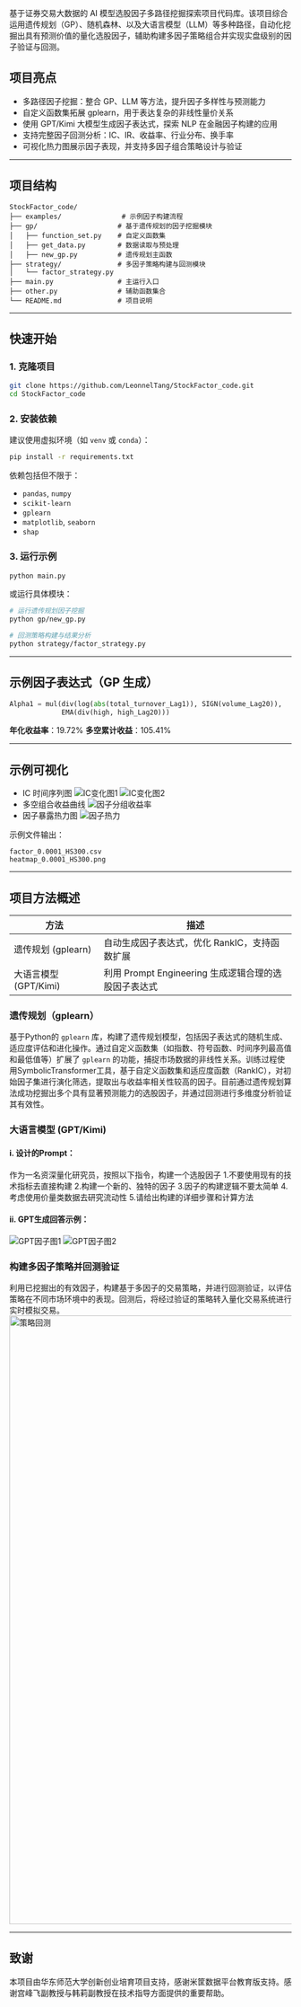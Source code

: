 

基于证券交易大数据的 AI 模型选股因子多路径挖掘探索项目代码库。该项目综合运用遗传规划（GP）、随机森林、以及大语言模型（LLM）等多种路径，自动化挖掘出具有预测价值的量化选股因子，辅助构建多因子策略组合并实现实盘级别的因子验证与回测。

## 项目亮点

* 多路径因子挖掘：整合 GP、LLM 等方法，提升因子多样性与预测能力
* 自定义函数集拓展 gplearn，用于表达复杂的非线性量价关系
* 使用 GPT/Kimi 大模型生成因子表达式，探索 NLP 在金融因子构建的应用
* 支持完整因子回测分析：IC、IR、收益率、行业分布、换手率
* 可视化热力图展示因子表现，并支持多因子组合策略设计与验证

---

## 项目结构

```
StockFactor_code/
├── examples/               # 示例因子构建流程
├── gp/                    # 基于遗传规划的因子挖掘模块
│   ├── function_set.py    # 自定义函数集
│   ├── get_data.py        # 数据读取与预处理
│   ├── new_gp.py          # 遗传规划主函数
├── strategy/              # 多因子策略构建与回测模块
│   └── factor_strategy.py
├── main.py                # 主运行入口
├── other.py               # 辅助函数集合
└── README.md              # 项目说明
```

---

## 快速开始

### 1. 克隆项目

```bash
git clone https://github.com/LeonnelTang/StockFactor_code.git
cd StockFactor_code
```

### 2. 安装依赖

建议使用虚拟环境（如 `venv` 或 `conda`）：

```bash
pip install -r requirements.txt
```

依赖包括但不限于：

* `pandas`, `numpy`
* `scikit-learn`
* `gplearn`
* `matplotlib`, `seaborn`
* `shap`

### 3. 运行示例

```bash
python main.py
```

或运行具体模块：

```bash
# 运行遗传规划因子挖掘
python gp/new_gp.py

# 回测策略构建与结果分析
python strategy/factor_strategy.py
```

---

## 示例因子表达式（GP 生成）

```python
Alpha1 = mul(div(log(abs(total_turnover_Lag1)), SIGN(volume_Lag20)),
             EMA(div(high, high_Lag20)))
```

**年化收益率**：19.72%
**多空累计收益**：105.41%

---

## 示例可视化

* IC 时间序列图
  ![IC变化图1](images/因子IC分析.png)
  ![IC变化图2](images/因子IC分析2.png)
* 多空组合收益曲线
  ![因子分组收益率](images/因子收益率分析.png)
* 因子暴露热力图
  ![因子热力](https://github.com/user-attachments/assets/2e90b30f-ecfe-4ea3-b2dc-f04ac3e19693)



示例文件输出：

```
factor_0.0001_HS300.csv
heatmap_0.0001_HS300.png
```

---

## 项目方法概述

| 方法               | 描述                                   |
| ---------------- | ------------------------------------ |
| 遗传规划 (gplearn)   | 自动生成因子表达式，优化 RankIC，支持函数扩展           |
| 大语言模型 (GPT/Kimi) | 利用 Prompt Engineering 生成逻辑合理的选股因子表达式 |

### 遗传规划（gplearn）
基于Python的 `gplearn` 库，构建了遗传规划模型，包括因子表达式的随机生成、适应度评估和进化操作。通过自定义函数集（如指数、符号函数、时间序列最高值和最低值等）扩展了 `gplearn` 的功能，捕捉市场数据的非线性关系。训练过程使用SymbolicTransformer工具，基于自定义函数集和适应度函数（RankIC），对初始因子集进行演化筛选，提取出与收益率相关性较高的因子。目前通过遗传规划算法成功挖掘出多个具有显著预测能力的选股因子，并通过回测进行多维度分析验证其有效性。

### 大语言模型 (GPT/Kimi)
#### i. 设计的Prompt：
作为一名资深量化研究员，按照以下指令，构建一个选股因子
1.不要使用现有的技术指标去直接构建
2.构建一个新的、独特的因子
3.因子的构建逻辑不要太简单
4.考虑使用价量类数据去研究流动性
5.请给出构建的详细步骤和计算方法

#### ii. GPT生成回答示例：
![GPT因子图1](images/gpt1.png)
![GPT因子图2](images/gpt2.png)

### 构建多因子策略并回测验证
利用已挖掘出的有效因子，构建基于多因子的交易策略，并进行回测验证，以评估策略在不同市场环境中的表现。回测后，将经过验证的策略转入量化交易系统进行实时模拟交易。
<img width="1084" alt="策略回测" src="https://github.com/user-attachments/assets/1a6eaa4d-941e-4615-9969-cfe34b295dd0" />




---

## 致谢

本项目由华东师范大学创新创业培育项目支持，感谢米筐数据平台教育版支持。感谢宫峰飞副教授与韩莉副教授在技术指导方面提供的重要帮助。

